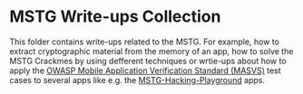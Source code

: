 # MSTG Write-ups Collection

This folder contains write-ups related to the MSTG. For example, how to extract cryptographic material from the memory of an app, how to solve the MSTG Crackmes by using defferent techniques or wrtie-ups about how to apply the [OWASP Mobile Application Verification Standard (MASVS)](https://github.com/OWASP/owasp-masvs) test cases to several apps like e.g. the [MSTG-Hacking-Playground](https://github.com/OWASP/MSTG-Hacking-Playground) apps.

